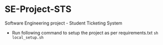 # SE-Project-STS
Software Engineering project - Student Ticketing System

- Run following command to setup the project as per requirements.txt
`sh local_setup.sh`
